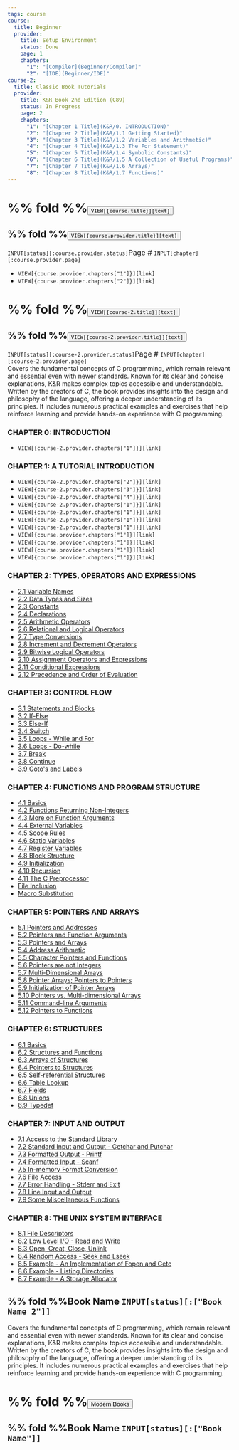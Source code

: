 ```yaml
---
tags: course
course:
  title: Beginner
  provider:
    title: Setup Environment
    status: Done
    page: 1
    chapters:
      "1": "[Compiler](Beginner/Compiler)"
      "2": "[IDE](Beginner/IDE)"
course-2:
  title: Classic Book Tutorials
  provider:
    title: K&R Book 2nd Edition (C89)
    status: In Progress
    page: 2
    chapters:
      "1": "[Chapter 1 Title](K&R/0. INTRODUCTION)"
      "2": "[Chapter 2 Title](K&R/1.1 Getting Started)"
      "3": "[Chapter 3 Title](K&R/1.2 Variables and Arithmetic)"
      "4": "[Chapter 4 Title](K&R/1.3 The For Statement)"
      "5": "[Chapter 5 Title](K&R/1.4 Symbolic Constants)"
      "6": "[Chapter 6 Title](K&R/1.5 A Collection of Useful Programs)"
      "7": "[Chapter 7 Title](K&R/1.6 Arrays)"
      "8": "[Chapter 8 Title](K&R/1.7 Functions)"
---
```


#  %% fold %%<button class="section-heading heading-collapse-indicator" role="button"><span class="text">`VIEW[{course.title}][text]`</span></button>
## %% fold %%<button class="section-sub-heading heading-collapse-indicator" role="button"><span>`VIEW[{course.provider.title}][text]`</span>
</button><div>`INPUT[status][:course.provider.status]`<p style="display: inline; font-size: 16px;">Page # </p>`INPUT[chapter][:course.provider.page]`</div>
<div class="content-menu">
  <ul>
    <li>
        <code>VIEW[{course.provider.chapters["1"]}][link]</code>
    </li>
    <li>
        <code>VIEW[{course.provider.chapters["2"]}][link]</code>
    </li>
  </ul>
</div>


# %% fold %%<button class="section-heading heading-collapse-indicator" role="button"><span class="text">`VIEW[{course-2.title}][text]`</span></button>
## %% fold %%<button class="section-sub-heading heading-collapse-indicator" role="button"><span>`VIEW[{course-2.provider.title}][text]`</span>
</button><div>`INPUT[status][:course-2.provider.status]`<p style="display: inline; font-size: 16px;">Page # </p>`INPUT[chapter][:course-2.provider.page]`</div>
Covers the fundamental concepts of C programming, which remain relevant and essential even with newer standards. Known for its clear and concise explanations, K&R makes complex topics accessible and understandable. Written by the creators of C, the book provides insights into the design and philosophy of the language, offering a deeper understanding of its principles. It includes numerous practical examples and exercises that help reinforce learning and provide hands-on experience with C programming.
<div class="content-menu">
  <!-- CHAPTER 0 -->
  <h3>CHAPTER 0: INTRODUCTION</h3>
  <ul>
    <li>
      <code>VIEW[{course-2.provider.chapters["1"]}][link]</code>
    </li>
  </ul>
  <!-- CHAPTER 1 -->
  <h3>CHAPTER 1: A TUTORIAL INTRODUCTION</h3>
  <ul>
    <li>
      <code>VIEW[{course-2.provider.chapters["2"]}][link]</code>
    </li>
    <li>
      <code>VIEW[{course-2.provider.chapters["3"]}][link]</code>
    </li>
    <li>
      <code>VIEW[{course-2.provider.chapters["4"]}][link]</code>
    </li>
    <li>
      <code>VIEW[{course-2.provider.chapters["1"]}][link]</code>
    </li>
    <li>
      <code>VIEW[{course-2.provider.chapters["1"]}][link]</code>
    </li>
    <li>
      <code>VIEW[{course-2.provider.chapters["1"]}][link]</code>
    </li>
    <li>
      <code>VIEW[{course-2.provider.chapters["1"]}][link]</code>
    </li>
    <li>
      <code>VIEW[{course.provider.chapters["1"]}][link]</code>
    </li>
    <li>
      <code>VIEW[{course.provider.chapters["1"]}][link]</code>
    </li>
    <li>
      <code>VIEW[{course.provider.chapters["1"]}][link]</code>
    </li>
    <li>
      <code>VIEW[{course.provider.chapters["1"]}][link]</code>
    </li>
  </ul>
  <!-- CHAPTER 2 -->
  <h3>CHAPTER 2: TYPES, OPERATORS AND EXPRESSIONS</h3>
  <ul>
    <li>
      <a href="obsidian://open?vault=Codepedia&file=K%26R/2.1 Variable Names">
        <span>2.1 Variable Names</span>
      </a>
    </li>
    <li>
      <a href="obsidian://open?vault=Codepedia&file=K%26R/2.2 Data Types and Sizes">
        <span>2.2 Data Types and Sizes</span>
      </a>
    </li>
    <li>
      <a href="obsidian://open?vault=Codepedia&file=K%26R/2.3 Constants">
        <span>2.3 Constants</span>
      </a>
    </li>
    <li>
      <a href="obsidian://open?vault=Codepedia&file=K%26R/2.4 Declarations">
        <span>2.4 Declarations</span>
      </a>
    </li>
    <li>
      <a href="obsidian://open?vault=Codepedia&file=K%26R/2.5 Arithmetic Operators">
        <span>2.5 Arithmetic Operators</span>
      </a>
    </li>
    <li>
      <a href="obsidian://open?vault=Codepedia&file=K%26R/2.6 Relational and Logical Operators">
        <span>2.6 Relational and Logical Operators</span>
      </a>
    </li>
    <li>
      <a href="obsidian://open?vault=Codepedia&file=K%26R/2.7 Type Conversions">
        <span>2.7 Type Conversions</span>
      </a>
    </li>
    <li>
      <a href="obsidian://open?vault=Codepedia&file=K%26R/2.8 Increment and Decrement Operators">
        <span>2.8 Increment and Decrement Operators</span>
      </a>
    </li>
    <li>
      <a href="obsidian://open?vault=Codepedia&file=K%26R/2.9 Bitwise Logical Operators">
        <span>2.9 Bitwise Logical Operators</span>
      </a>
    </li>
    <li>
      <a href="obsidian://open?vault=Codepedia&file=K%26R/2.10 Assignment Operators and Expressions">
        <span>2.10 Assignment Operators and Expressions</span>
      </a>
    </li>
    <li>
      <a href="obsidian://open?vault=Codepedia&file=K%26R/2.11 Conditional Expressions">
        <span>2.11 Conditional Expressions</span>
      </a>
    </li>
    <li>
      <a href="obsidian://open?vault=Codepedia&file=K%26R/2.12 Precedence and Order of Evaluation">
        <span>2.12 Precedence and Order of Evaluation</span>
      </a>
    </li>
  </ul>
  <!-- CHAPTER 3 -->
  <h3>CHAPTER 3: CONTROL FLOW</h3>
  <ul>
    <li>
      <a href="obsidian://open?vault=Codepedia&file=K%26R/3.1 Statements and Blocks">
        <span>3.1 Statements and Blocks</span>
      </a>
    </li>
    <li>
      <a href="obsidian://open?vault=Codepedia&file=K%26R/3.2 If-Else">
        <span>3.2 If-Else</span>
      </a>
    </li>
    <li>
      <a href="obsidian://open?vault=Codepedia&file=K%26R/3.3 Else-If">
        <span>3.3 Else-If</span>
      </a>
    </li>
    <li>
      <a href="obsidian://open?vault=Codepedia&file=K%26R/3.4 Switch">
        <span>3.4 Switch</span>
      </a>
    </li>
    <li>
      <a href="obsidian://open?vault=Codepedia&file=K%26R/3.5 Loops - While and For">
        <span>3.5 Loops - While and For</span>
      </a>
    </li>
    <li>
      <a href="obsidian://open?vault=Codepedia&file=K%26R/3.6 Loops - Do-while">
        <span>3.6 Loops - Do-while</span>
      </a>
    </li>
    <li>
      <a href="obsidian://open?vault=Codepedia&file=K%26R/3.7 Break">
        <span>3.7 Break</span>
      </a>
    </li>
    <li>
      <a href="obsidian://open?vault=Codepedia&file=K%26R/3.8 Continue">
        <span>3.8 Continue</span>
      </a>
    </li>
    <li>
      <a href="obsidian://open?vault=Codepedia&file=K%26R/3.9 Goto's and Labels">
        <span>3.9 Goto's and Labels</span>
      </a>
    </li>
  </ul>
  <!-- CHAPTER 4 -->
  <h3>CHAPTER 4: FUNCTIONS AND PROGRAM STRUCTURE</h3>
  <ul>
    <li>
      <a href="obsidian://open?vault=Codepedia&file=K%26R/4.1 Basics">
        <span>4.1 Basics</span>
      </a>
    </li>
    <li>
      <a href="obsidian://open?vault=Codepedia&file=K%26R/4.2 Functions Returning Non-Integers">
        <span>4.2 Functions Returning Non-Integers</span>
      </a>
    </li>
    <li>
      <a href="obsidian://open?vault=Codepedia&file=K%26R/4.3 More on Function Arguments">
        <span>4.3 More on Function Arguments</span>
      </a>
    </li>
    <li>
      <a href="obsidian://open?vault=Codepedia&file=K%26R/4.4 External Variables">
        <span>4.4 External Variables</span>
      </a>
    </li>
    <li>
      <a href="obsidian://open?vault=Codepedia&file=K%26R/4.5 Scope Rules">
        <span>4.5 Scope Rules</span>
      </a>
    </li>
    <li>
      <a href="obsidian://open?vault=Codepedia&file=K%26R/4.6 Static Variables">
        <span>4.6 Static Variables</span>
      </a>
    </li>
    <li>
      <a href="obsidian://open?vault=Codepedia&file=K%26R/4.7 Register Variables">
        <span>4.7 Register Variables</span>
      </a>
    </li>
    <li>
      <a href="obsidian://open?vault=Codepedia&file=K%26R/4.8 Block Structure">
        <span>4.8 Block Structure</span>
      </a>
    </li>
    <li>
      <a href="obsidian://open?vault=Codepedia&file=K%26R/4.9 Initialization">
        <span>4.9 Initialization</span>
      </a>
    </li>
    <li>
      <a href="obsidian://open?vault=Codepedia&file=K%26R/4.10 Recursion">
        <span>4.10 Recursion</span>
      </a>
    </li>
    <li>
      <a href="obsidian://open?vault=Codepedia&file=K%26R/4.11 The C Preprocessor">
        <span>4.11 The C Preprocessor</span>
      </a>
    </li>
    <li>
      <a href="obsidian://open?vault=Codepedia&file=K%26R/File Inclusion">
        <span>File Inclusion</span>
      </a>
    </li>
    <li>
      <a href="obsidian://open?vault=Codepedia&file=K%26R/Macro Substitution">
        <span>Macro Substitution</span>
      </a>
    </li>
  </ul>
  <!-- CHAPTER 5 -->
  <h3>CHAPTER 5: POINTERS AND ARRAYS</h3>
  <ul>
    <li>
      <a href="obsidian://open?vault=Codepedia&file=K%26R/5.1 Pointers and Addresses">
        <span>5.1 Pointers and Addresses</span>
      </a>
    </li>
    <li>
      <a href="obsidian://open?vault=Codepedia&file=K%26R/5.2 Pointers and Function Arguments">
        <span>5.2 Pointers and Function Arguments</span>
      </a>
    </li>
    <li>
      <a href="obsidian://open?vault=Codepedia&file=K%26R/5.3 Pointers and Arrays">
        <span>5.3 Pointers and Arrays</span>
      </a>
    </li>
    <li>
      <a href="obsidian://open?vault=Codepedia&file=K%26R/5.4 Address Arithmetic">
        <span>5.4 Address Arithmetic</span>
      </a>
    </li>
    <li>
      <a href="obsidian://open?vault=Codepedia&file=K%26R/5.5 Character Pointers and Functions">
        <span>5.5 Character Pointers and Functions</span>
      </a>
    </li>
    <li>
      <a href="obsidian://open?vault=Codepedia&file=K%26R/5.6 Pointers are not Integers">
        <span>5.6 Pointers are not Integers</span>
      </a>
    </li>
    <li>
      <a href="obsidian://open?vault=Codepedia&file=K%26R/5.7 Multi-Dimensional Arrays">
        <span>5.7 Multi-Dimensional Arrays</span>
      </a>
    </li>
    <li>
      <a href="obsidian://open?vault=Codepedia&file=K%26R/5.8 Pointer Arrays; Pointers to Pointers">
        <span>5.8 Pointer Arrays; Pointers to Pointers</span>
      </a>
    </li>
    <li>
      <a href="obsidian://open?vault=Codepedia&file=K%26R/5.9 Initialization of Pointer Arrays">
        <span>5.9 Initialization of Pointer Arrays</span>
      </a>
    </li>
    <li>
      <a href="obsidian://open?vault=Codepedia&file=K%26R/5.10 Pointers vs. Multi-dimensional Arrays">
        <span>5.10 Pointers vs. Multi-dimensional Arrays</span>
      </a>
    </li>
    <li>
      <a href="obsidian://open?vault=Codepedia&file=K%26R/5.11 Command-line Arguments">
        <span>5.11 Command-line Arguments</span>
      </a>
    </li>
    <li>
      <a href="obsidian://open?vault=Codepedia&file=K%26R/5.12 Pointers to Functions">
        <span>5.12 Pointers to Functions</span>
      </a>
    </li>
  </ul>
  <!-- CHAPTER 6 -->
  <h3>CHAPTER 6: STRUCTURES</h3>
  <ul>
    <li>
      <a href="obsidian://open?vault=Codepedia&file=K%26R/6.1 Basics">
        <span>6.1 Basics</span>
      </a>
    </li>
    <li>
      <a href="obsidian://open?vault=Codepedia&file=K%26R/6.2 Structures and Functions">
        <span>6.2 Structures and Functions</span>
      </a>
    </li>
    <li>
      <a href="obsidian://open?vault=Codepedia&file=K%26R/6.3 Arrays of Structures">
        <span>6.3 Arrays of Structures</span>
      </a>
        </li>
        <li>
      <a href="obsidian://open?vault=Codepedia&file=K%26R/6.4 Pointers to Structures">
        <span>6.4 Pointers to Structures</span>
      </a>
        </li>
        <li>
      <a href="obsidian://open?vault=Codepedia&file=K%26R/6.5 Self-referential Structures">
        <span>6.5 Self-referential Structures</span>
      </a>
        </li>
        <li>
      <a href="obsidian://open?vault=Codepedia&file=K%26R/6.6 Table Lookup">
        <span>6.6 Table Lookup</span>
      </a>
        </li>
        <li>
      <a href="obsidian://open?vault=Codepedia&file=K%26R/6.7 Fields">
        <span>6.7 Fields</span>
      </a>
        </li>
        <li>
      <a href="obsidian://open?vault=Codepedia&file=K%26R/6.8 Unions">
        <span>6.8 Unions</span>
      </a>
        </li>
        <li>
      <a href="obsidian://open?vault=Codepedia&file=K%26R/6.9 Typedef">
        <span>6.9 Typedef</span>
      </a>
        </li>
      </ul>
      <!-- CHAPTER 7 -->
      <h3>CHAPTER 7: INPUT AND OUTPUT</h3>
      <ul>
        <li>
      <a href="obsidian://open?vault=Codepedia&file=K%26R/7.1 Access to the Standard Library">
        <span>7.1 Access to the Standard Library</span>
      </a>
        </li>
        <li>
      <a href="obsidian://open?vault=Codepedia&file=K%26R/7.2 Standard Input and Output - Getchar and Putchar">
        <span>7.2 Standard Input and Output - Getchar and Putchar</span>
      </a>
        </li>
        <li>
      <a href="obsidian://open?vault=Codepedia&file=K%26R/7.3 Formatted Output - Printf">
        <span>7.3 Formatted Output - Printf</span>
      </a>
        </li>
        <li>
      <a href="obsidian://open?vault=Codepedia&file=K%26R/7.4 Formatted Input - Scanf">
        <span>7.4 Formatted Input - Scanf</span>
      </a>
        </li>
        <li>
      <a href="obsidian://open?vault=Codepedia&file=K%26R/7.5 In-memory Format Conversion">
        <span>7.5 In-memory Format Conversion</span>
      </a>
        </li>
        <li>
      <a href="obsidian://open?vault=Codepedia&file=K%26R/7.6 File Access">
        <span>7.6 File Access</span>
      </a>
        </li>
        <li>
      <a href="obsidian://open?vault=Codepedia&file=K%26R/7.7 Error Handling - Stderr and Exit">
        <span>7.7 Error Handling - Stderr and Exit</span>
      </a>
        </li>
        <li>
      <a href="obsidian://open?vault=Codepedia&file=K%26R/7.8 Line Input and Output">
        <span>7.8 Line Input and Output</span>
      </a>
        </li>
        <li>
      <a href="obsidian://open?vault=Codepedia&file=K%26R/7.9 Some Miscellaneous Functions">
        <span>7.9 Some Miscellaneous Functions</span>
      </a>
        </li>
      </ul>
      <!-- CHAPTER 8 -->
      <h3>CHAPTER 8: THE UNIX SYSTEM INTERFACE</h3>
      <ul>
        <li>
      <a href="obsidian://open?vault=Codepedia&file=K%26R/8.1 File Descriptors">
        <span>8.1 File Descriptors</span>
      </a>
        </li>
        <li>
      <a href="obsidian://open?vault=Codepedia&file=K%26R/8.2 Low Level I/O - Read and Write">
        <span>8.2 Low Level I/O - Read and Write</span>
      </a>
        </li>
        <li>
      <a href="obsidian://open?vault=Codepedia&file=K%26R/8.3 Open, Creat, Close, Unlink">
        <span>8.3 Open, Creat, Close, Unlink</span>
      </a>
        </li>
        <li>
      <a href="obsidian://open?vault=Codepedia&file=K%26R/8.4 Random Access - Seek and Lseek">
        <span>8.4 Random Access - Seek and Lseek</span>
      </a>
        </li>
        <li>
      <a href="obsidian://open?vault=Codepedia&file=K%26R/8.5 Example - An Implementation of Fopen and Getc">
        <span>8.5 Example - An Implementation of Fopen and Getc</span>
      </a>
        </li>
        <li>
      <a href="obsidian://open?vault=Codepedia&file=K%26R/8.6 Example - Listing Directories">
        <span>8.6 Example - Listing Directories</span>
      </a>
        </li>
        <li>
      <a href="obsidian://open?vault=Codepedia&file=K%26R/8.7 Example - A Storage Allocator">
        <span>8.7 Example - A Storage Allocator</span>
      </a>
        </li>
      </ul>
    </div>

## %% fold %%<span class="section-sub-heading heading-collapse-indicator">Book Name</span> `INPUT[status][:["Book Name 2"]]`
Covers the fundamental concepts of C programming, which remain relevant and essential even with newer standards. Known for its clear and concise explanations, K&R makes complex topics accessible and understandable. Written by the creators of C, the book provides insights into the design and philosophy of the language, offering a deeper understanding of its principles. It includes numerous practical examples and exercises that help reinforce learning and provide hands-on experience with C programming.


# %% fold %%<button class="section-heading heading-collapse-indicator" role="button"><span class="text">Modern Books</span></button>
## %% fold %%<span class="section-sub-heading heading-collapse-indicator">Book Name</span> `INPUT[status][:["Book Name"]]`
